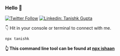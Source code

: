 ### Hello 👋

[![Twitter Follow](https://img.shields.io/twitter/follow/tanishk2772?label=Follow)](https://twitter.com/intent/follow?screen_name=tanishk2772)
[![Linkedin: Tanishk Gupta](https://img.shields.io/badge/-Tanishk-blue?style=flat-square&logo=Linkedin&logoColor=white&link=https://www.linkedin.com/in/tanishk-gupta-48b865228/)](https://www.linkedin.com/in/tanishk-gupta-48b865228/)

👇 Hit in your console or terminal to connect with me.
```bash
npx tanishk
```
**👆 This command line tool can be found at [npx ishaan](https://github.com/IshaanAdarsh/npx_card)**

###
